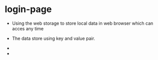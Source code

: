 # login-page

- Using the web storage to store local data in web browser which can acces any time
- The data store using key and value pair.

-
-
